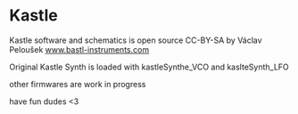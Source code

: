 # Kastle

Kastle software and schematics is open source CC-BY-SA
by Václav Peloušek
www.bastl-instruments.com

Original Kastle Synth is loaded with
kastleSynthe_VCO and kaslteSynth_LFO

other firmwares are work in progress

have fun dudes <3
